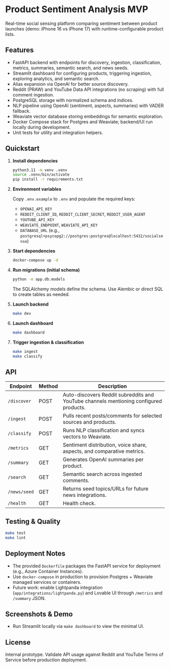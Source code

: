 # Product Sentiment Analysis MVP

Real-time social sensing platform comparing sentiment between product launches (demo: iPhone 16 vs iPhone 17) with runtime-configurable product lists.

## Features

- FastAPI backend with endpoints for discovery, ingestion, classification, metrics, summaries, semantic search, and news seeds.
- Streamlit dashboard for configuring products, triggering ingestion, exploring analytics, and semantic search.
- Alias expansion via OpenAI for better source discovery.
- Reddit (PRAW) and YouTube Data API integrations (no scraping) with full comment ingestion.
- PostgreSQL storage with normalized schema and indices.
- NLP pipeline using OpenAI (sentiment, aspects, summaries) with VADER fallback.
- Weaviate vector database storing embeddings for semantic exploration.
- Docker Compose stack for Postgres and Weaviate; backend/UI run locally during development.
- Unit tests for utility and integration helpers.

## Quickstart

1. **Install dependencies**

   ```bash
   python3.11 -m venv .venv
   source .venv/bin/activate
   pip install -r requirements.txt
   ```

2. **Environment variables**

   Copy `.env.example` to `.env` and populate the required keys:

   - `OPENAI_API_KEY`
   - `REDDIT_CLIENT_ID`, `REDDIT_CLIENT_SECRET`, `REDDIT_USER_AGENT`
   - `YOUTUBE_API_KEY`
   - `WEAVIATE_ENDPOINT`, `WEAVIATE_API_KEY`
   - `DATABASE_URL` (e.g., `postgresql+psycopg2://postgres:postgres@localhost:5432/socialsense`)

3. **Start dependencies**

   ```bash
   docker-compose up -d
   ```

4. **Run migrations (initial schema)**

   ```bash
   python -m app.db.models
   ```

   The SQLAlchemy models define the schema. Use Alembic or direct SQL to create tables as needed.

5. **Launch backend**

   ```bash
   make dev
   ```

6. **Launch dashboard**

   ```bash
   make dashboard
   ```

7. **Trigger ingestion & classification**

   ```bash
   make ingest
   make classify
   ```

## API

| Endpoint       | Method | Description |
|----------------|--------|-------------|
| `/discover`    | POST   | Auto-discovers Reddit subreddits and YouTube channels mentioning configured products. |
| `/ingest`      | POST   | Pulls recent posts/comments for selected sources and products. |
| `/classify`    | POST   | Runs NLP classification and syncs vectors to Weaviate. |
| `/metrics`     | GET    | Sentiment distribution, voice share, aspects, and comparative metrics. |
| `/summary`     | GET    | Generates OpenAI summaries per product. |
| `/search`      | GET    | Semantic search across ingested comments. |
| `/news/seed`   | GET    | Returns seed topics/URLs for future news integrations. |
| `/health`      | GET    | Health check. |

## Testing & Quality

```bash
make test
make lint
```

## Deployment Notes

- The provided `Dockerfile` packages the FastAPI service for deployment (e.g., Azure Container Instances).
- Use `docker-compose` in production to provision Postgres + Weaviate managed services or containers.
- Future work: enable Lightpanda integration (`app/integrations/lightpanda.py`) and Lovable UI through `/metrics` and `/summary` JSON.

## Screenshots & Demo

- Run Streamlit locally via `make dashboard` to view the minimal UI.

## License

Internal prototype. Validate API usage against Reddit and YouTube Terms of Service before production deployment.
